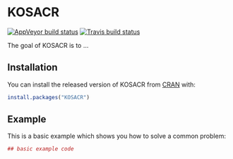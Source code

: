 # KOSACR

[![AppVeyor build status](https://ci.appveyor.com/api/projects/status/github/mrchypark/KOSACR?branch=master&svg=true)](https://ci.appveyor.com/project/mrchypark/KOSACR)
[![Travis build status](https://travis-ci.org/mrchypark/KOSACR.svg?branch=master)](https://travis-ci.org/mrchypark/KOSACR)


The goal of KOSACR is to ...

## Installation

You can install the released version of KOSACR from [CRAN](https://CRAN.R-project.org) with:

``` r
install.packages("KOSACR")
```

## Example

This is a basic example which shows you how to solve a common problem:

``` r
## basic example code
```


